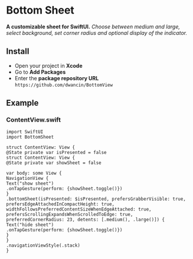 # Bottom Sheet
**A customizable sheet for SwiftUI.** 
*Choose between medium and large, select background, set corner radius and optional display of the indicator.*

## Install
- Open your project in **Xcode**
- Go to **Add Packages**
- Enter the **package repository URL** 
`https://github.com/dwancin/BottomView`




## Example

### ContentView.swift
```` 
import SwiftUI
import BottomSheet

struct ContentView: View {
@State private var isPresented = false 
struct ContentView: View {
@State private var showSheet = false

var body: some View {
NavigationView {
Text("show sheet")
.onTapGesture(perform: {showSheet.toggle()}) 
}
.bottomSheet(isPresented: $isPresented, prefersGrabberVisible: true, prefersEdgeAttachedInCompactHeight: true, widthFollowsPreferredContentSizeWhenEdgeAttached: true, prefersScrollingExpandsWhenScrolledToEdge: true, preferredCornerRadius: 23, detents: [.medium(), .large()]) {
Text("hide sheet")
.onTapGesture(perform: {showSheet.toggle()})
}
}
.navigationViewStyle(.stack)
}
```` 
